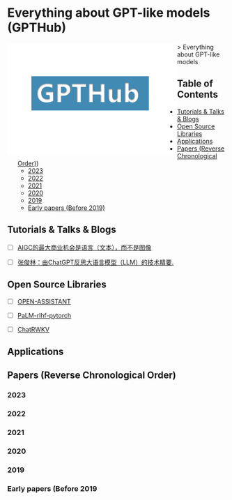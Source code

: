 # Everything about GPT-like models (GPTHub)
<img src="files/gpthub.png" alt="GPT" style="float:left;width:390px;"/>
> Everything about GPT-like models


## Table of Contents

- [Tutorials & Talks & Blogs](#tutorials--talks--blogs)
- [Open Source Libraries](#open-source-libraries)
- [Applications](#applications)
- [Papers (Reverse Chronological Order)](#papers-reverse-chronological-order))
    - [2023](#2023)
    - [2022](#2022)
    - [2021](#2021)
    - [2020](#2020)
    - [2019](#2019)
    - [Early papers (Before 2019)](#early-papers-before-2019)   


## Tutorials & Talks & Blogs

- [ ] [AIGC的最大商业机会是语言（文本），而不是图像](https://mp.weixin.qq.com/s/yJ-dZVIfpuoyofa60kY27A)
- [ ] [张俊林：由ChatGPT反思大语言模型（LLM）的技术精要.](https://mp.weixin.qq.com/s/eMrv15yOO0oYQ-o-wiuSyw)


## Open Source Libraries

- [ ] [OPEN-ASSISTANT](https://github.com/LAION-AI/Open-Assistant)
- [ ] [PaLM-rlhf-pytorch](https://github.com/lucidrains/PaLM-rlhf-pytorch)
- [ ] [ChatRWKV](https://github.com/BlinkDL/ChatRWKV)



## Applications


## Papers (Reverse Chronological Order)

### 2023

### 2022

### 2021

### 2020

### 2019

### Early papers (Before 2019
